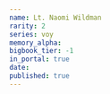 ```yaml
---
name: Lt. Naomi Wildman
rarity: 2
series: voy
memory_alpha:
bigbook_tier: -1
in_portal: true
date:
published: true
---
```



